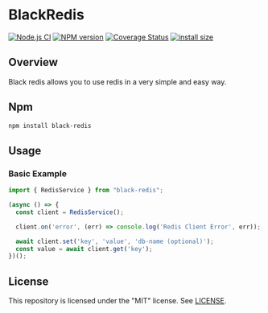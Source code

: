 # BlackRedis

[![Node.js CI](https://github.com/NessWayne/black-redis/actions/workflows/main.yml/badge.svg)](https://github.com/NessWayne/black-redis/actions/workflows/main.yml) [![NPM version](https://img.shields.io/npm/v/black-redis.svg)](https://www.npmjs.com/package/black-redis) [![Coverage Status](https://coveralls.io/repos/github/NessWayne/black-redis/badge.svg?branch=master)](https://coveralls.io/github/NessWayne/black-redis?branch=master) [![install size](https://packagephobia.com/badge?p=black-redis)](https://packagephobia.com/result?p=black-redis)

Overview
--------

Black redis allows you to use redis in a very simple and easy way.

Npm
------------

```bash
npm install black-redis
```


## Usage

### Basic Example

```typescript
import { RedisService } from "black-redis";

(async () => {
  const client = RedisService();

  client.on('error', (err) => console.log('Redis Client Error', err));

  await client.set('key', 'value', 'db-name (optional)');
  const value = await client.get('key');
})();
```



## License

This repository is licensed under the "MIT" license. See [LICENSE](LICENSE).